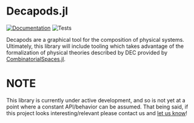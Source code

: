 # Decapods.jl
[![Documentation](https://github.com/AlgebraicJulia/Decapods.jl/workflows/Documentation/badge.svg)](https://algebraicjulia.github.io/Decapods.jl/dev/)
![Tests](https://github.com/AlgebraicJulia/Decapods.jl/workflows/Tests/badge.svg)

Decapods are a graphical tool for the composition of physical systems.
Ultimately, this library will include tooling which takes advantage of the
formalization of physical theories described by DEC provided by
[CombinatorialSpaces.jl](https://algebraicjulia.github.io/CombinatorialSpaces.jl/dev/).

# NOTE
This library is currently under active development, and so is not yet at a
point where a constant API/behavior can be assumed. That being said, if this
project looks interesting/relevant please contact us and
[let us know](https://www.algebraicjulia.org/#contributing)!
